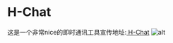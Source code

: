 # H-Chat
这是一个非常nice的即时通讯工具宣传地址:[ H-Chat](https://610e0b4893b0b.site123.me/)
![alt ](https://s3.bmp.ovh/imgs/2022/06/17/389d923d94e87ab4.png)
